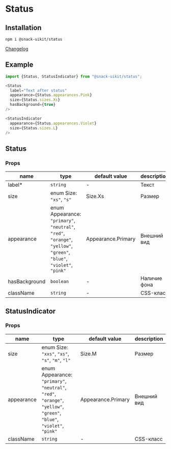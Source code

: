 # Status

## Installation
`npm i @snack-uikit/status`

[Changelog](./CHANGELOG.md)

## Example

```typescript jsx
import {Status, StatusIndicator} from "@snack-uikit/status";

<Status 
  label="Text after status"
  appearance={Status.appearances.Pink}
  size={Status.sizes.Xs}
  hasBackground={true}
/>

<StatusIndicator
  appearance={Status.appearances.Violet}
  size={Status.sizes.L}
/>
```

[//]: DOCUMENTATION_SECTION_START
[//]: THIS_SECTION_IS_AUTOGENERATED_PLEASE_DONT_EDIT_IT
## Status
### Props
| name | type | default value | description |
|------|------|---------------|-------------|
| label* | `string` | - | Текст |
| size | enum Size: `"xs"`, `"s"` | Size.Xs | Размер |
| appearance | enum Appearance: `"primary"`, `"neutral"`, `"red"`, `"orange"`, `"yellow"`, `"green"`, `"blue"`, `"violet"`, `"pink"` | Appearance.Primary | Внешний вид |
| hasBackground | `boolean` | - | Наличие фона |
| className | `string` | - | CSS-класс |
## StatusIndicator
### Props
| name | type | default value | description |
|------|------|---------------|-------------|
| size | enum Size: `"xxs"`, `"xs"`, `"s"`, `"m"`, `"l"` | Size.M | Размер |
| appearance | enum Appearance: `"primary"`, `"neutral"`, `"red"`, `"orange"`, `"yellow"`, `"green"`, `"blue"`, `"violet"`, `"pink"` | Appearance.Primary | Внешний вид |
| className | `string` | - | CSS-класс |


[//]: DOCUMENTATION_SECTION_END
